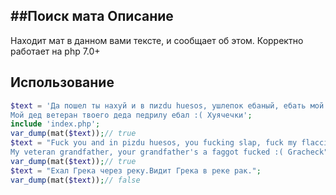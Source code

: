 ##Поиск мата
Описание
-------
Находит мат в данном вами тексте, и сообщает об этом.
Корректно работает на php 7.0+

Использование
-------
```PHP
$text = 'Да пошел ты нахуй и в пиzdu huesos, ушлепок ебаный, ебать мой вялый хуй!
Мой дед ветеран твоего деда педрилу ебал :( Хуячечки';
include 'index.php';
var_dump(mat($text));// true
$text = "Fuck you and in pizdu huesos, you fucking slap, fuck my flaccid cock!
My veteran grandfather, your grandfather's a faggot fucked :( Gracheck";
var_dump(mat($text));// true
$text = "Ехал Грека через реку.Видит Грека в реке рак.";
var_dump(mat($text));// false
```
